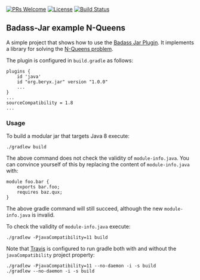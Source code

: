 
[![PRs Welcome](https://img.shields.io/badge/PRs-welcome-brightgreen.svg?style=flat-square)](http://makeapullrequest.com)
[![License](https://img.shields.io/badge/license-Apache--2.0-blue.svg)](https://github.com/beryx-gist/badass-jar-example-nqueens/blob/master/LICENSE)
[![Build Status](https://img.shields.io/travis/beryx-gist/badass-jar-example-nqueens/master.svg?label=Build)](https://travis-ci.org/beryx-gist/badass-jar-example-nqueens)

## Badass-Jar example N-Queens ##

A simple project that shows how to use the [Badass Jar Plugin](https://github.com/beryx/badass-jar-plugin/).
It implements a library for solving the [N-Queens problem](https://en.wikipedia.org/wiki/Eight_queens_puzzle).


The plugin is configured in `build.gradle` as follows:

```
plugins {
    id 'java'
    id "org.beryx.jar" version "1.0.0"
    ...
}
...
sourceCompatibility = 1.8
...
```

### Usage
To build a modular jar that targets Java 8 execute:
```
./gradlew build
```
The above command does not check the validity of `module-info.java`.
You can convince yourself of this by replacing the content of `module-info.java` with: 
```
module foo.bar {
    exports bar.foo;
    requires baz.qux;
}
```
The above gradle command will still succeed, although the new `module-info.java` is invalid.


To check the validity of `module-info.java` execute:
```
./gradlew -PjavaCompatibility=11 build
```

Note that [Travis](https://github.com/beryx-gist/badass-jar-example-nqueens/blob/master/travis-build.sh) is configured
to run gradle both with and without the `javaCompatibility` project property: 
```
./gradlew -PjavaCompatibility=11 --no-daemon -i -s build
./gradlew --no-daemon -i -s build
```

